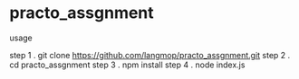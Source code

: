 # practo_assgnment


usage 

step 1 . git clone https://github.com/langmop/practo_assgnment.git
step 2 . cd practo_assgnment
step 3 . npm install 
step 4 . node index.js <movie name>
